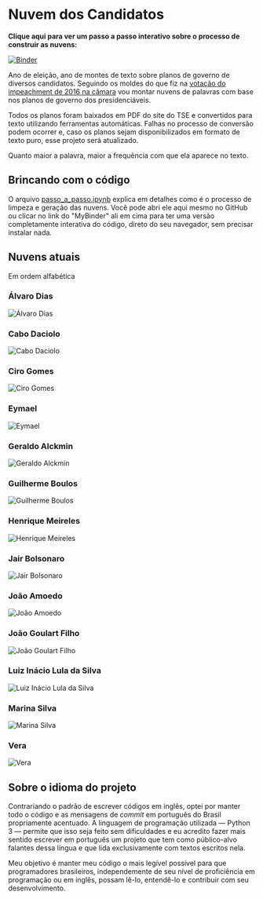 # Nuvem dos Candidatos

__Clique aqui para ver um passo a passo interativo sobre o processo de construir as nuvens:__

[![Binder](https://mybinder.org/badge.svg)](https://mybinder.org/v2/gh/fbidu/nuvem-candidatos/master?filepath=passo_a_passo.ipynb)

Ano de eleição, ano de montes de texto sobre planos de governo de diversos candidatos.
Seguindo os moldes do que fiz na [votação do impeachment de 2016 na câmara](https://github.com/fbidu/impeachment-cloud) vou montar nuvens de palavras com base nos planos de governo dos presidenciáveis.

Todos os planos foram baixados em PDF do site do TSE e convertidos para texto utilizando ferramentas automáticas. Falhas no processo de conversão podem ocorrer e, caso os planos sejam disponibilizados em formato de texto puro, esse projeto será atualizado.

Quanto maior a palavra, maior a frequência com que ela aparece no texto.

## Brincando com o código

O arquivo [passo_a_passo.ipynb](https://github.com/fbidu/nuvem-candidatos/blob/master/passo_a_passo.ipynb) explica em detalhes como é o processo de limpeza e geração das nuvens. Você pode abri ele aqui mesmo no GitHub ou clicar no link do "MyBinder" ali em cima para ter uma versão completamente interativa do código, direto do seu navegador, sem precisar instalar nada.

## Nuvens atuais

Em ordem alfabética

### Álvaro Dias

![Álvaro Dias](img/alvaro_dias.png)

### Cabo Daciolo

![Cabo Daciolo](img/cabo_daciolo.png)

### Ciro Gomes

![Ciro Gomes](img/ciro_gomes.png)

### Eymael

![Eymael](img/eymael.png)

### Geraldo Alckmin

![Geraldo Alckmin](img/geraldo_alckmin.png)

### Guilherme Boulos

![Guilherme Boulos](img/guilherme_boulos.png)

### Henrique Meireles

![Henrique Meireles](img/henrique_meireles.png)

### Jair Bolsonaro

![Jair Bolsonaro](img/jair_bolsonaro.png)

### João Amoedo

![João Amoedo](img/joao_amoedo.png)

### João Goulart Filho

![João Goulart Filho](img/joao_goulart_filho.png)

### Luiz Inácio Lula da Silva

![Luiz Inácio Lula da Silva](img/luiz_inacio_lula_da_silva.png)

### Marina Silva

![Marina Silva](img/marina_silva.png)

### Vera

![Vera](img/vera.png)

## Sobre o idioma do projeto

Contrariando o padrão de escrever códigos em inglês, optei por manter todo o código e as mensagens de _commit_ em português do Brasil propriamente acentuado. A linguagem de programação utilizada — Python 3 — permite que isso seja feito sem dificuldades e eu acredito fazer mais sentido escrever em português um projeto que tem como público-alvo falantes dessa língua e que lida exclusivamente com textos escritos nela.

Meu objetivo é manter meu código o mais legível possível para que programadores brasileiros, independemente de seu nível de proficiência em programação ou em inglês, possam lê-lo, entendê-lo e contribuir com seu desenvolvimento.
